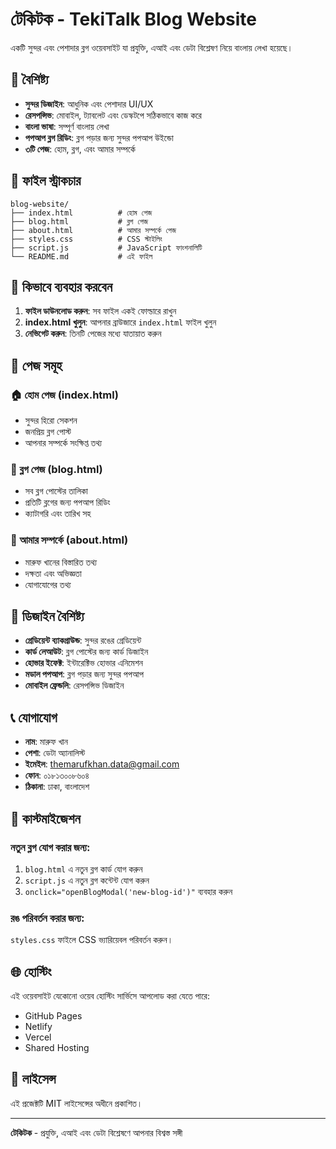 # টেকিটক - TekiTalk Blog Website

একটি সুন্দর এবং পেশাদার ব্লগ ওয়েবসাইট যা প্রযুক্তি, এআই এবং ডেটা বিশ্লেষণ নিয়ে বাংলায় লেখা হয়েছে।

## 🌟 বৈশিষ্ট্য

- **সুন্দর ডিজাইন**: আধুনিক এবং পেশাদার UI/UX
- **রেসপন্সিভ**: মোবাইল, ট্যাবলেট এবং ডেস্কটপে সঠিকভাবে কাজ করে
- **বাংলা ভাষা**: সম্পূর্ণ বাংলায় লেখা
- **পপআপ ব্লগ রিডিং**: ব্লগ পড়ার জন্য সুন্দর পপআপ উইন্ডো
- **৩টি পেজ**: হোম, ব্লগ, এবং আমার সম্পর্কে

## 📁 ফাইল স্ট্রাকচার

```
blog-website/
├── index.html          # হোম পেজ
├── blog.html           # ব্লগ পেজ
├── about.html          # আমার সম্পর্কে পেজ
├── styles.css          # CSS স্টাইলিং
├── script.js           # JavaScript ফাংশনালিটি
└── README.md           # এই ফাইল
```

## 🚀 কিভাবে ব্যবহার করবেন

1. **ফাইল ডাউনলোড করুন**: সব ফাইল একই ফোল্ডারে রাখুন
2. **index.html খুলুন**: আপনার ব্রাউজারে `index.html` ফাইল খুলুন
3. **নেভিগেট করুন**: তিনটি পেজের মধ্যে যাতায়াত করুন

## 📱 পেজ সমূহ

### 🏠 হোম পেজ (index.html)
- সুন্দর হিরো সেকশন
- জনপ্রিয় ব্লগ পোস্ট
- আপনার সম্পর্কে সংক্ষিপ্ত তথ্য

### 📝 ব্লগ পেজ (blog.html)
- সব ব্লগ পোস্টের তালিকা
- প্রতিটি ব্লগের জন্য পপআপ রিডিং
- ক্যাটাগরি এবং তারিখ সহ

### 👤 আমার সম্পর্কে (about.html)
- মারুফ খানের বিস্তারিত তথ্য
- দক্ষতা এবং অভিজ্ঞতা
- যোগাযোগের তথ্য

## 🎨 ডিজাইন বৈশিষ্ট্য

- **গ্রেডিয়েন্ট ব্যাকগ্রাউন্ড**: সুন্দর রঙের গ্রেডিয়েন্ট
- **কার্ড লেআউট**: ব্লগ পোস্টের জন্য কার্ড ডিজাইন
- **হোভার ইফেক্ট**: ইন্টারেক্টিভ হোভার এনিমেশন
- **মডাল পপআপ**: ব্লগ পড়ার জন্য সুন্দর পপআপ
- **মোবাইল ফ্রেন্ডলি**: রেসপন্সিভ ডিজাইন

## 📞 যোগাযোগ

- **নাম**: মারুফ খান
- **পেশা**: ডেটা অ্যানালিস্ট
- **ইমেইল**: themarufkhan.data@gmail.com
- **ফোন**: ০১৮১৩০০৮৬০৪
- **ঠিকানা**: ঢাকা, বাংলাদেশ

## 🔧 কাস্টমাইজেশন

### নতুন ব্লগ যোগ করার জন্য:
1. `blog.html` এ নতুন ব্লগ কার্ড যোগ করুন
2. `script.js` এ নতুন ব্লগ কন্টেন্ট যোগ করুন
3. `onclick="openBlogModal('new-blog-id')"` ব্যবহার করুন

### রঙ পরিবর্তন করার জন্য:
`styles.css` ফাইলে CSS ভ্যারিয়েবল পরিবর্তন করুন।

## 🌐 হোস্টিং

এই ওয়েবসাইট যেকোনো ওয়েব হোস্টিং সার্ভিসে আপলোড করা যেতে পারে:
- GitHub Pages
- Netlify
- Vercel
- Shared Hosting

## 📄 লাইসেন্স

এই প্রজেক্টটি MIT লাইসেন্সের অধীনে প্রকাশিত।

---

**টেকিটক** - প্রযুক্তি, এআই এবং ডেটা বিশ্লেষণে আপনার বিশ্বস্ত সঙ্গী 